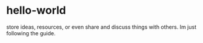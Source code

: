 # hello-world
store ideas, resources, or even share and discuss things with others.
Im just following the guide.
